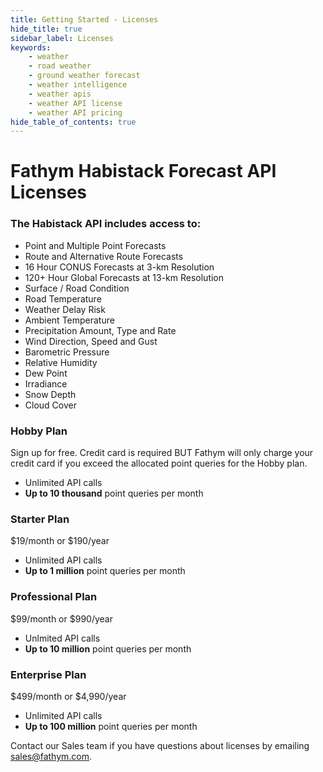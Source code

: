```yaml
---
title: Getting Started - Licenses
hide_title: true
sidebar_label: Licenses
keywords:
    - weather
    - road weather
    - ground weather forecast
    - weather intelligence
    - weather apis
    - weather API license
    - weather API pricing
hide_table_of_contents: true
---
```


# Fathym Habistack Forecast API Licenses

### **The Habistack API includes access to:**

- Point and Multiple Point Forecasts
- Route and Alternative Route Forecasts
- 16 Hour CONUS Forecasts at 3-km Resolution
- 120+ Hour Global Forecasts at 13-km Resolution
- Surface / Road Condition
- Road Temperature
- Weather Delay Risk
- Ambient Temperature
- Precipitation Amount, Type and Rate
- Wind Direction, Speed and Gust
- Barometric Pressure
- Relative Humidity
- Dew Point
- Irradiance
- Snow Depth
- Cloud Cover


### Hobby Plan
Sign up for free. Credit card is required BUT
Fathym will only charge your credit card if you exceed the allocated point queries for the Hobby plan.

- Unlimited API calls
- **Up to 10 thousand** point queries per month


### Starter Plan
$19/month or $190/year

- Unlimited API calls
- **Up to 1 million** point queries per month


### Professional Plan
$99/month or $990/year

- Unlmited API calls
- **Up to 10 million** point queries per month

### Enterprise Plan
$499/month or $4,990/year

- Unlimited API calls
- **Up to 100 million** point queries per month



Contact our Sales team if you have questions about licenses by emailing <a href="mailto:sales@fathym.com">sales@fathym.com</a>.


